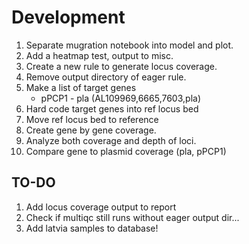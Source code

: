 # Development

1. Separate mugration notebook into model and plot.
1. Add a heatmap test, output to misc.
1. Create a new rule to generate locus coverage.
1. Remove output directory of eager rule.
1. Make a list of target genes
    - pPCP1 - pla (AL109969,6665,7603,pla)
1. Hard code target genes into ref locus bed
1. Move ref locus bed to reference
1. Create gene by gene coverage.
1. Analyze both coverage and depth of loci.
1. Compare gene to plasmid coverage (pla, pPCP1)

## TO-DO

1. Add locus coverage output to report
1. Check if multiqc still runs without eager output dir...
1. Add latvia samples to database!
